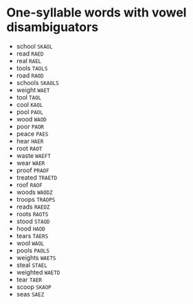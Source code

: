 # One-syllable words with vowel disambiguators

* school `SKAOL`
* read `RAED`
* real `RAEL`
* tools `TAOLS`
* road `RAOD`
* schools `SKAOLS`
* weight `WAET`
* tool `TAOL`
* cool `KAOL`
* pool `PAOL`
* wood `WAOD`
* poor `PAOR`
* peace `PAES`
* hear `HAER`
* root `RAOT`
* waste `WAEFT`
* wear `WAER`
* proof `PRAOF`
* treated `TRAETD`
* roof `RAOF`
* woods `WAODZ`
* troops `TRAOPS`
* reads `RAEDZ`
* roots `RAOTS`
* stood `STAOD`
* hood `HAOD`
* tears `TAERS`
* wool `WAOL`
* pools `PAOLS`
* weights `WAETS`
* steal `STAEL`
* weighted `WAETD`
* tear `TAER`
* scoop `SKAOP`
* seas `SAEZ`
